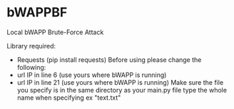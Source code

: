 # bWAPPBF
Local bWAPP Brute-Force Attack

Library required:
  - Requests (pip install requests)
Before using please change the following:
  - url IP in line 6 (use yours where bWAPP is running)
  - url IP in line 21 (use yours where bWAPP is running)
Make sure the file you specify is in the same directory as your main.py file
type the whole name when specifying ex "text.txt"
